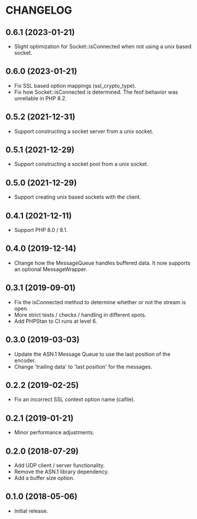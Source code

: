 CHANGELOG
=========

0.6.1 (2023-01-21)
------------------
* Slight optimization for Socket::isConnected when not using a unix based socket.

0.6.0 (2023-01-21)
------------------
* Fix SSL based option mappings (ssl_crypto_type).
* Fix how Socket::isConnected is determined. The feof behavior was unreliable in PHP 8.2.

0.5.2 (2021-12-31)
------------------
* Support constructing a socket server from a unix socket.

0.5.1 (2021-12-29)
------------------
* Support constructing a socket pool from a unix socket.

0.5.0 (2021-12-29)
------------------
* Support creating unix based sockets with the client.

0.4.1 (2021-12-11)
------------------
* Support PHP 8.0 / 8.1.

0.4.0 (2019-12-14)
------------------
* Change how the MessageQueue handles buffered data. It now supports an optional MessageWrapper.

0.3.1 (2019-09-01)
------------------
* Fix the isConnected method to determine whether or not the stream is open.
* More strict tests / checks / handling in different spots.
* Add PHPStan to CI runs at level 6.

0.3.0 (2019-03-03)
------------------
* Update the ASN.1 Message Queue to use the last position of the encoder.
* Change 'trailing data' to 'last position' for the messages.

0.2.2 (2019-02-25)
------------------
* Fix an incorrect SSL context option name (cafile).

0.2.1 (2019-01-21)
------------------
* Minor performance adjustments.

0.2.0 (2018-07-29)
------------------
* Add UDP client / server functionality.
* Remove the ASN.1 library dependency.
* Add a buffer size option.

0.1.0 (2018-05-06)
------------------
* Initial release.
